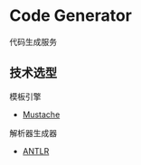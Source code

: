 # Code Generator

代码生成服务

## 技术选型

模板引擎
- [Mustache](https://mustache.github.io)

解析器生成器
- [ANTLR](https://github.com/antlr/antlr4)
